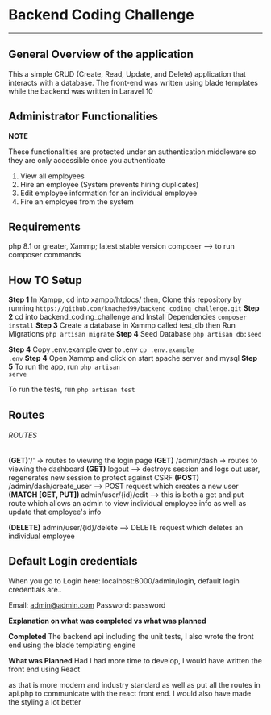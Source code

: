 <h1>Backend Coding Challenge</h1>
<hr/>

<h2>General Overview of the application</h2>
<p>This a simple CRUD (Create, Read, Update, and Delete) application that interacts with a database.
The front-end was written using blade templates while the backend was written in Laravel 10
</p>
<h2>Administrator Functionalities</h2>
<b>NOTE</b>
<p>These functionalities are protected under an authentication middleware so they are only accessible once you authenticate</p>
<ol>
<li>View all employees</li>
<li>Hire an employee (System prevents hiring duplicates)</li>
<li>Edit employee information for an individual employee</li>
<li>Fire an employee from the system </li>
</ol>
<h2>Requirements</h2>
php 8.1 or greater,
Xammp; latest stable version 
composer --> to run composer commands

<h2>How TO Setup</h2>
<p>
<b>Step 1</b>
In Xampp, cd into xampp/htdocs/ 
then,
Clone this repository by running
<code>https://github.com/knached99/backend_coding_challenge.git</code>
<b>Step 2</b>
cd into backend_coding_challenge and 
Install Dependencies 
<code>composer install</code>
<b>Step 3</b>
Create a database in Xammp called test_db 
then 
Run Migrations 
<code>php artisan migrate</code>
<b>Step 4</b>
Seed Database 
<code>php artisan db:seed</code>

<b>Step 4</b>
Copy .env.example over to .env
<code>cp .env.example .env</code>
<b>Step 4</b>
Open Xammp and click on start apache server and mysql
<b>Step 5</b>
To run the app, run <code>php artisan serve</code>

To run the tests, run <code>php artisan test</code>

</p>
<h2>Routes</h2>
<h6>ROUTES</h6>
<b>(GET)</b>'/' -> routes to viewing the login page 
<b>(GET)</b> /admin/dash -> routes to viewing the dashboard
<b>(GET)</b> logout --> destroys session and logs out user, regenerates new session to protect against CSRF 
<b>(POST)</b> /admin/dash/create_user --> POST request which creates a new user 
<b>(MATCH [GET, PUT]) </b> admin/user/{id}/edit --> this is both a get and put route which 
allows an admin to view individual employee info as well as update that employee's info

<b>(DELETE)</b> admin/user/{id}/delete --> DELETE request which deletes an individual employee

<h2>Default Login credentials</h2>
When you go to Login here: localhost:8000/admin/login, 
default login credentials are..

Email: admin@admin.com
Password: password

<b>Explanation on what was completed vs what was planned</b>

<b>Completed</b>
The backend api including the unit tests,
I also wrote the front end using the blade templating engine

<b>What was Planned</b>
Had I had more time to develop, I would have written the front end using React

as that is more modern and industry standard as well as put all the routes in api.php to communicate with the react front end. I would also have made the styling a lot better
